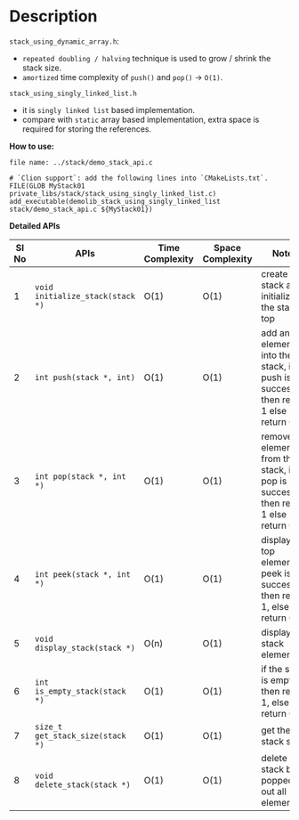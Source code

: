 # Description

`stack_using_dynamic_array.h`:
- `repeated doubling / halving` technique is used to grow / shrink the stack size.
- `amortized` time complexity of `push()` and `pop()` -> `O(1)`.

`stack_using_singly_linked_list.h`
- it is `singly linked list` based implementation.
- compare with `static` array based implementation, extra space is required for storing the references.

**How to use:**

```
file name: ../stack/demo_stack_api.c

# `Clion support`: add the following lines into `CMakeLists.txt`.
FILE(GLOB MyStack01 private_libs/stack/stack_using_singly_linked_list.c)
add_executable(demolib_stack_using_singly_linked_list stack/demo_stack_api.c ${MyStack01})
```

**Detailed APIs**

Sl No | APIs                             | Time Complexity | Space Complexity | Notes
------|----------------------------------|-----------------|------------------|------------------------------------------------------------------------------------
1     | `void initialize_stack(stack *)` | O(1)            | O(1)             | create the stack and initialize the stack top
2     | `int push(stack *, int)`         | O(1)            | O(1)             | add an element into the stack, if push is successful, then return 1 else return 0
3     | `int pop(stack *, int *)`        | O(1)            | O(1)             | remove an element from the stack, if pop is successful then return 1 else return 0 
4     | `int peek(stack *, int *)`       | O(1)            | O(1)             | display the top element, if peek is successful then return 1, else return 0
5     | `void display_stack(stack *)`    | O(n)            | O(1)             | display all stack elements
6     | `int is_empty_stack(stack *)`    | O(1)            | O(1)             | if the stack is empty then return 1, else return 0
7     | `size_t get_stack_size(stack *)` | O(1)            | O(1)             | get the stack size
8     | `void delete_stack(stack *)`     | O(1)            | O(1)             | delete the stack by popped out all elements
